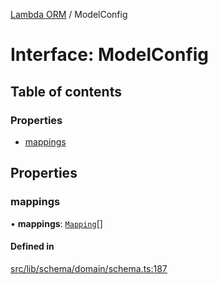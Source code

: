 [Lambda ORM](../README.md) / ModelConfig

# Interface: ModelConfig

## Table of contents

### Properties

- [mappings](ModelConfig.md#mappings)

## Properties

### mappings

• **mappings**: [`Mapping`](Mapping.md)[]

#### Defined in

[src/lib/schema/domain/schema.ts:187](https://github.com/lambda-orm/lambdaorm-base/blob/8900f48/src/lib/schema/domain/schema.ts#L187)
